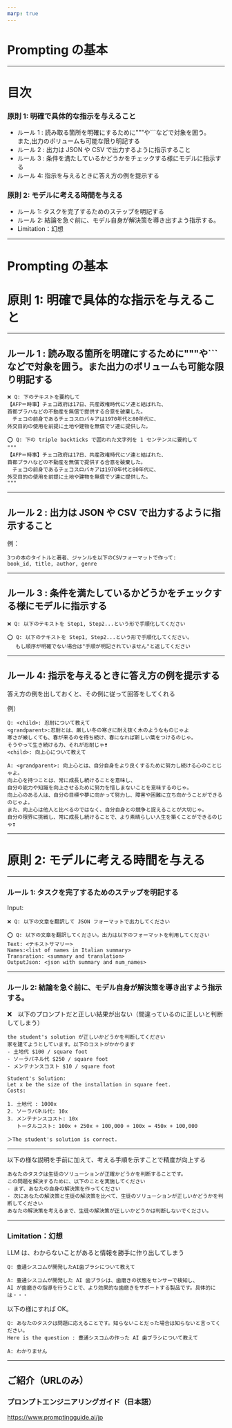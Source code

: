 ```yaml
---
marp: true
---
```


# Prompting の基本


---

# 目次

### 原則 1: 明確で具体的な指示を与えること

- ルール 1 : 読み取る箇所を明確にするために"""や```などで対象を囲う。  
  また,出力のボリュームも可能な限り明記する
- ルール 2 : 出力は JSON や CSV で出力するように指示すること
- ルール 3 : 条件を満たしているかどうかをチェックする様にモデルに指示する
- ルール 4: 指示を与えるときに答え方の例を提示する

### 原則 2: モデルに考える時間を与える

- ルール 1: タスクを完了するためのステップを明記する
- ルール 2: 結論を急ぐ前に、モデル自身が解決策を導き出すよう指示する。
- Limitation：幻想

---

# Prompting の基本

# 原則 1: 明確で具体的な指示を与えること

---

## ルール 1 : 読み取る箇所を明確にするために"""や```などで対象を囲う。また出力のボリュームも可能な限り明記する

```
❌ Q: 下のテキストを要約して
【AFP＝時事】チェコ政府は17日、共産政権時代にソ連と結ばれた、
首都プラハなどの不動産を無償で提供する合意を破棄した。
　チェコの前身であるチェコスロバキアは1970年代と80年代に、
外交目的の使用を前提に土地や建物を無償でソ連に提供した。
```

```
⭕️ Q: 下の triple backticks で囲われた文字列を 1 センテンスに要約して
"""
【AFP＝時事】チェコ政府は17日、共産政権時代にソ連と結ばれた、
首都プラハなどの不動産を無償で提供する合意を破棄した。
　チェコの前身であるチェコスロバキアは1970年代と80年代に、
外交目的の使用を前提に土地や建物を無償でソ連に提供した。
"""
```

---

## ルール 2 : 出力は JSON や CSV で出力するように指示すること

例：

```
3つの本のタイトルと著者、ジャンルを以下のCSVフォーマットで作って:
book_id, title, author, genre

```

---

## ルール 3 : 条件を満たしているかどうかをチェックする様にモデルに指示する

```
❌ Q: 以下のテキストを Step1, Step2...という形で手順化してください
```

```
⭕️ Q: 以下のテキストを Step1, Step2...という形で手順化してください。
　 もし順序が明確でない場合は"手順が明記されていません"と返してください
```

---

## ルール 4: 指示を与えるときに答え方の例を提示する

答え方の例を出しておくと、その例に従って回答をしてくれる

例）

```
Q: <child>: 忍耐について教えて
<grandparent>:忍耐とは、厳しい冬の寒さに耐え抜く木のようなものじゃよ
寒さが厳しくても、春が来るのを待ち続け、春になれば新しい葉をつけるのじゃ。
そうやって生き続ける力、それが忍耐じゃ❣️
<child>: 向上心について教えて
```

```
A: <grandparent>: 向上心とは、自分自身をより良くするために努力し続ける心のことじゃよ。
向上心を持つことは、常に成長し続けることを意味し、
自分の能力や知識を向上させるために努力を惜しまないことを意味するのじゃ。
向上心のある人は、自分の目標や夢に向かって努力し、障害や困難に立ち向かうことができるのじゃよ。
また、向上心は他人と比べるのではなく、自分自身との競争と捉えることが大切じゃ。
自分の限界に挑戦し、常に成長し続けることで、より素晴らしい人生を築くことができるのじゃ❣️
```

---

# 原則 2: モデルに考える時間を与える

---

### ルール 1: タスクを完了するためのステップを明記する

Input:

```
❌ Q: 以下の文章を翻訳して JSON フォーマットで出力してください
```

```
⭕️ Q: 以下の文章を翻訳してください。出力は以下のフォーマットを利用してください
Text: <テキストサマリー>
Names:<list of names in Italian summary>
Transration: <summary and translation>
OutputJson: <json with summary and num_names>
```



---

### ルール 2: 結論を急ぐ前に、モデル自身が解決策を導き出すよう指示する。

❌　以下のプロンプトだと正しい結果が出ない（間違っているのに正しいと判断してしまう）
```
the student's solution が正しいかどうかを判断してください
家を建てようとしています。以下のコストがかかります
- 土地代 $100 / square foot
- ソーラパネル代 $250 / square foot
- メンテナンスコスト $10 / square foot

Student's Solution:
Let x be the size of the installation in square feet.
Costs:

1. 土地代 : 1000x 
2. ソーラパネル代: 10x 
3. メンテナンスコスト: 10x  
   トータルコスト: 100x + 250x + 100,000 + 100x = 450x + 100,000
```

```
＞The student's solution is correct.
```

---


以下の様な説明を手前に加えて、考える手順を示すことで精度が向上する

```
あなたのタスクは生徒のソリューションが正確かどうかを判断することです。
この問題を解決するために、以下のことを実施してください
- まず、あなたの自身の解決策を作ってください
- 次にあなたの解決策と生徒の解決策を比べて、生徒のソリューションが正しいかどうかを判断してください
あなたの解決策を考えるまで、生徒の解決策が正しいかどうかは判断しないでください。
```



---


### Limitation：幻想

LLM は、わからないことがあると情報を勝手に作り出してしまう

```
Q: 豊通シスコムが開発したAI歯ブラシについて教えて
```

```
A: 豊通シスコムが開発した AI 歯ブラシは、歯磨きの状態をセンサーで検知し、
AI が歯磨きの指導を行うことで、より効果的な歯磨きをサポートする製品です。具体的には・・・
```

以下の様にすれば OK。

```
Q: あなたのタスクは問題に応えることです。知らないことだった場合は知らないと言ってください。
Here is the question : 豊通シスコムの作った AI 歯ブラシについて教えて
```

```
A: わかりません
```

--- 

## ご紹介（URLのみ）

### プロンプトエンジニアリングガイド（日本語）
https://www.promptingguide.ai/jp

